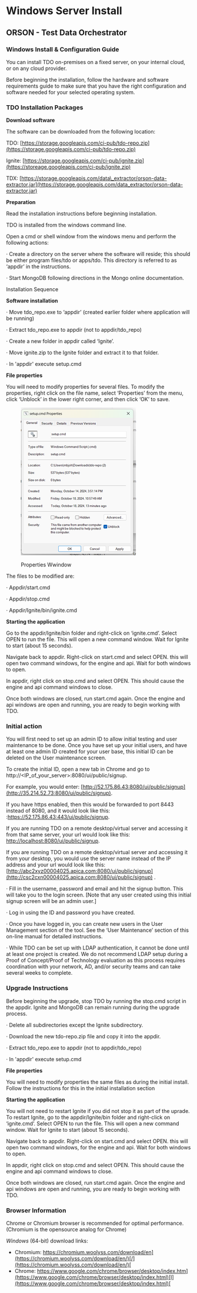 # Windows Server Install

## ORSON - Test Data Orchestrator

### Windows Install & Configuration Guide&#x20;

You can install TDO on-premises on a fixed server, on your internal cloud, or on any cloud provider.&#x20;

Before beginning the installation, follow the hardware and software requirements guide to make sure that you have the right configuration and software needed for your selected operating system.

### TDO Installation Packages&#x20;

**Download software**

The software can be downloaded from the following location:

TDO:  [https://storage.googleapis.com/ci-pub/tdo-repo.zip](https://storage.googleapis.com/ci-pub/tdo-repo.zip)

Ignite: [https://storage.googleapis.com/ci-pub/ignite.zip](https://storeage.googleapis.com/ci-pub/ignite.zip)

TDX: [https://storage.googleapis.com/data\_extractor/orson-data-extractor.jar](https://storage.googleapis.com/data_extractor/orson-data-extractor.jar)



**Preparation**

Read the installation instructions before beginning installation.

TDO is installed from the windows command line.

Open a cmd or shell window from the windows menu and perform the following actions:

·       Create a directory on the server where the software will reside; this should be either program files/tdo or apps/tdo.  This directory is referred to as ‘appdir’ in the instructions.

·       Start MongoDB following directions in the Mongo online documentation.

&#x20;

Installation Sequence

**Software installation**

&#x20;

·       Move tdo\_repo.exe to ‘appdir’ (created earlier folder where application will be running) &#x20;

·       Extract tdo\_repo.exe to appdir (not to appdir/tdo\_repo)

·       Create a new folder in appdir called ‘Ignite’.

·       Move ignite.zip to the Ignite folder and extract it to that folder.

·       In 'appdir' execute setup.cmd

**File properties**

&#x20;

You will need to modify properties for several files.  To modify the properties, right click on the file name, select ‘Properties’ from the menu, click ‘Unblock’ in the lower right corner, and then click ‘OK’ to save.

&#x20;

<figure><img src="../../../.gitbook/assets/image (18) (2).png" alt=""><figcaption><p>Properties Wwindow</p></figcaption></figure>

&#x20;

The files to be modified are:

·       Appdir/start.cmd

·       Appdir/stop.cmd

·       Appdir/Ignite/bin/ignite.cmd

&#x20;

**Starting the application**

&#x20;

Go to the appdir/Ignite/bin folder and right-click on ‘ignite.cmd’.  Select OPEN to run the file.  This will open a new command window.  Wait for Ignite to start (about 15 seconds).

Navigate back to appdir.  Right-click on start.cmd and select OPEN.  this will open two command windows, for the engine and api.  Wait for both windows to open.

In appdir, right click on stop.cmd and select OPEN.  This should cause the engine and api command windows to close.

Once both windows are closed, run start.cmd again.  Once the engine and api windows are open and running, you are ready to begin working with TDO.

&#x20;

### Initial action&#x20;

You will first need to set up an admin ID to allow initial testing and user maintenance to be done.  Once you have set up your initial users, and have at least one admin ID created for your user base, this initial ID can be deleted on the User maintenance screen.

To create the initial ID, open a new tab in Chrome and go to http://\<IP\_of\_your\_server>:8080/ui/public/signup.

For example, you would enter: [http://52.175.86.43:8080/ui/public/signup](http://35.214.52.73:8080/ui/public/signup).

&#x20;If you have https enabled, then this would be forwarded to port 8443 instead of 8080, and it would look like this: :[https://](https://35.214.52.73/ui/public/signup)[52.175.86.43](http://35.214.52.73:8080/ui/public/signup)[:443/ui/public/signup](https://35.214.52.73/ui/public/signup).

&#x20;If you are running TDO on a remote desktop/virtual server and accessing it from that same server, your url would look like this:  [http://localhost:8080/ui/public/signup](http://localhost:8080/public/signup).

If you are running TDO on a remote desktop/virtual server and accessing it from your desktop, you would use the server name instead of the IP address and your url would look like this: [http://abc2xyz00004025.apica.com:8080/ui/public/signup](http://csc2cxn00004025.apica.com:8080/ui/public/signup) .

&#x20;

·       Fill in the username, password and email and hit the signup button. This will take you to the login screen.  \[Note that any user created using this initial signup screen will be an admin user.]

·       Log in using the ID and password you have created.

·       Once you have logged in, you can create new users in the User Management section of the tool.  See the ‘User Maintenance’ section of this on-line manual for detailed instructions.

·       While TDO can be set up with LDAP authentication, it cannot be done until at least one project is created.  We do not recommend LDAP setup during a Proof of Concept/Proof of Technology evaluation as this process requires coordination with your network, AD, and/or security teams and can take several weeks to complete.

### Upgrade Instructions

Before beginning the upgrade, stop TDO by running the stop.cmd script in the appdir.  Ignite and MongoDB can remain running during the upgrade process.

&#x20;

·       Delete all subdirectories except the Ignite subdirectory.

·       Download the new tdo-repo.zip file and copy it into the appdir.

·       Extract tdo\_repo.exe to appdir (not to appdir/tdo\_repo)

·       In 'appdir' execute setup.cmd&#x20;

**File properties**

You will need to modify properties the same files as during the initial install.  Follow the instructions for this in the initial installation section

&#x20;

**Starting the application**

You will not need to restart Ignite if you did not stop it as part of the uprade.  To restart Ignite,  go to the appdir/Ignite/bin folder and right-click on ‘ignite.cmd’.  Select OPEN to run the file.  This will open a new command window.  Wait for Ignite to start (about 15 seconds).

Navigate back to appdir.  Right-click on start.cmd and select OPEN.  this will open two command windows, for the engine and api.  Wait for both windows to open.

In appdir, right click on stop.cmd and select OPEN.  This should cause the engine and api command windows to close.

Once both windows are closed, run start.cmd again.  Once the engine and api windows are open and running, you are ready to begin working with TDO. &#x20;

### Browser Information

Chrome or Chromium browser is recommended for optimal performance. (Chromium is the opensource analog for Chrome)

_Windows_ (64-bit) download links: &#x20;

* Chromium: [https://chromium.woolyss.com/download/en](https://chromium.woolyss.com/download/en/)[/](https://chromium.woolyss.com/download/en/)[ ](https://chromium.woolyss.com/download/en/)
* Chrome: [https://www.google.com/chrome/browser/desktop/index.htm](https://www.google.com/chrome/browser/desktop/index.html)[l](https://www.google.com/chrome/browser/desktop/index.html)[ ](https://www.google.com/chrome/browser/desktop/index.html)&#x20;
